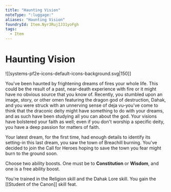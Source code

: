 ```yaml
---
title: "Haunting Vision"
noteType: ":luggage:"
aliases: "Haunting Vision"
foundryId: Item.Nyr3RujIJ31yoFgh
tags:
  - Item
---
```


# Haunting Vision
![[systems-pf2e-icons-default-icons-background.svg|150]]

You've been haunted by frightening dreams of fires your whole life. This could be the result of a past, near-death experience with fire or it might have no obvious source that you know of. Recently, you stumbled upon an image, story, or other omen featuring the dragon god of destruction, Dahak, and you were struck with an unnerving sense of deja vu-you've come to think that the draconic deity might have something to do with your dreams, and as such have been studying all you can about the god. Your visions have bolstered your faith as well; even if you don't worship a specific deity, you have a deep passion for matters of faith.

Your latest dream, for the first time, had enough details to identify its setting-in this last dream, you saw the town of Breachill burning. You've decided to join the Call for Heroes hoping to save the town you fear might burn to the ground soon.

Choose two ability boosts. One must be to **Constitution** or **Wisdom**, and one is a free ability boost.

You're trained in the Religion skill and the Dahak Lore skill. You gain the [[Student of the Canon]] skill feat.
